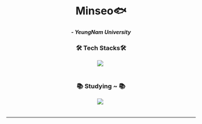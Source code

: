 <h1 align="center">Minseo🐟</h1>

<h5 align="center">
- YeungNam University
</h5>

  
<h3 align="center">🛠 Tech Stacks🛠</h3>

<div align="center">
  <img src="https://img.shields.io/badge/c-A8B9CC.svg?style=for-the-badge&logo=c&logoColor=black" />&nbsp
</div>

<br>

<h3 align="center">📚 Studying ~ 📚</h3>
<div align="center">
  <img src="https://img.shields.io/badge/javascript-%23ED8B00.svg?style=for-the-badge&logo=openjdk&logoColor=white" />&nbsp
</div>
<br>
<div align="center">
  
----
  
